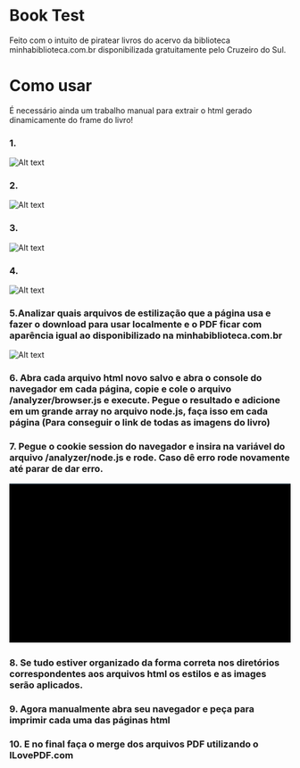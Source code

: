 # Book Test
Feito com o intuito de piratear livros do acervo da biblioteca minhabiblioteca.com.br disponibilizada gratuitamente pelo Cruzeiro do Sul.

# Como usar 
É necessário ainda um trabalho manual para extrair o html gerado dinamicamente do frame do livro!

### 1.
![Alt text](image.png) 
### 2.
![Alt text](image-1.png)
### 3. 
![Alt text](image-2.png)
### 4.
![Alt text](image-3.png)
### 5.Analizar quais arquivos de estilização que a página usa e fazer o download para usar localmente e o PDF ficar com aparência igual ao disponibilizado na minhabiblioteca.com.br
![Alt text](image-4.png)
### 6. Abra cada arquivo html novo salvo e abra o console do navegador em cada página, copie e cole o arquivo /analyzer/browser.js e execute. Pegue o resultado e adicione em um grande array no arquivo node.js, faça isso em cada página (Para conseguir o link de todas as imagens do livro)
### 7. Pegue o cookie session do navegador e insira na variável do arquivo /analyzer/node.js e rode. Caso dê erro rode novamente até parar de dar erro.
![Alt text](captura.gif)
### 8. Se tudo estiver organizado da forma correta nos diretórios correspondentes aos arquivos html os estilos e as images serão aplicados.
### 9. Agora manualmente abra seu navegador e peça para imprimir cada uma das páginas html
### 10. E no final faça o merge dos arquivos PDF utilizando o ILovePDF.com